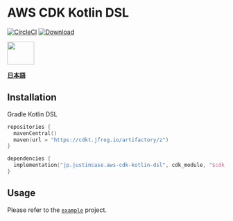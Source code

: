 # AWS CDK Kotlin DSL
[![CircleCI](https://circleci.com/gh/justincase-jp/AWS-CDK-Kotlin-DSL/tree/master.svg?style=shield)](
  https://circleci.com/gh/justincase-jp/AWS-CDK-Kotlin-DSL/tree/master
)
[![Download](https://api.bintray.com/packages/justincase/aws-cdk-kotlin-dsl/core/images/download.svg)](
  https://bintray.com/justincase/aws-cdk-kotlin-dsl/core/_latestVersion
)

<a href='https://bintray.com/justincase/aws-cdk-kotlin-dsl/core?source=watch' alt='Get automatic notifications about new "core" versions'>
  <img src='https://www.bintray.com/docs/images/bintray_badge_color.png' height='53' width='62'>
</a>

[**日本語**](README-JA.md)


## Installation
Gradle Kotlin DSL

```kotlin
repositories {
  mavenCentral()
  maven(url = "https://cdkt.jfrog.io/artifactory/z")
}

dependencies {
  implementation("jp.justincase.aws-cdk-kotlin-dsl", cdk_module, "$cdk_version-$dsl_version")
}
```


## Usage
Please refer to the [`example`](example) project.
